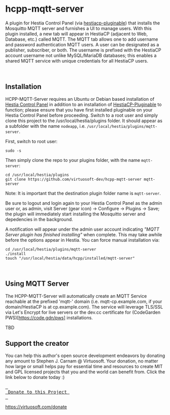 # hcpp-mqtt-server
A plugin for Hestia Control Panel (via [hestiacp-pluginable](https://github.com/virtuosoft-dev/hestiacp-pluginable)) that installs the Mosquitto MQTT server and furnishes a UI to manage users. With this plugin installed, a new tab will appear in HestiaCP (adjacent to Web, Database, etc.) called MQTT. The MQTT tab allows one to add username and password authentication MQTT users. A user can be designated as a publisher, subscriber, or both. The username is prefixed with the HestiaCP account username not unlike MySQL/MariaDB databases; this enables a shared MQTT service with unique credentials for all HestiaCP users. 

&nbsp;
## Installation
HCPP-MQTT-Server requires an Ubuntu or Debian based installation of [Hestia Control Panel](https://hestiacp.com) in addition to an installation of [HestiaCP-Pluginable](https://github.com/virtuosoft-dev/hestiacp-pluginable) to function; please ensure that you have first installed pluginable on your Hestia Control Panel before proceeding. Switch to a root user and simply clone this project to the /usr/local/hestia/plugins folder. It should appear as a subfolder with the name `nodeapp`, i.e. `/usr/local/hestia/plugins/mqtt-server`.

First, switch to root user:
```
sudo -s
```

Then simply clone the repo to your plugins folder, with the name `mqtt-server`:

```
cd /usr/local/hestia/plugins
git clone https://github.com/virtuosoft-dev/hcpp-mqtt-server mqtt-server
```

Note: It is important that the destination plugin folder name is `mqtt-server`.

Be sure to logout and login again to your Hestia Control Panel as the admin user or, as admin, visit Server (gear icon) -> Configure -> Plugins -> Save; the plugin will immediately start installing the Mosquitto server and depedencies in the background. 

<!--<br><img src='images/mqtt-server-notify.jpg' width='50%'><br>
<sub>Figure 1 - MQTT Server plugin install notification</sub>-->

A notification will appear under the admin user account indicating *"MQTT Server plugin has finished installing"* when complete. This may take awhile before the options appear in Hestia. You can force manual installation via:

```
cd /usr/local/hestia/plugins/mqtt-server
./install
touch "/usr/local/hestia/data/hcpp/installed/mqtt-server"
```

&nbsp;
## Using MQTT Server
The HCPP-MQTT-Server will automatically create an MQTT Service reachable at the prefixed 'mqtt-' domain (i.e. mqtt-cp.example.com, if your domain/HestiaCP is at cp.example.com). The service will leverage TLS/SSL via Let's Encrypt for live servers or the dev.cc certificate for (CodeGarden PWS)[https://code.gdn/pws] installations.

TBD

## Support the creator
You can help this author's open source development endeavors by donating any amount to Stephen J. Carnam @ Virtuosoft. Your donation, no matter how large or small helps pay for essential time and resources to create MIT and GPL licensed projects that you and the world can benefit from. Click the link below to donate today :)
<div>
         

[<kbd> <br> Donate to this Project <br> </kbd>][KBD]


</div>


<!---------------------------------------------------------------------------->

[KBD]: https://virtuosoft.com/donate

https://virtuosoft.com/donate
